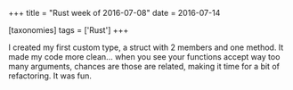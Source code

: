+++
title = "Rust week of 2016-07-08"
date = 2016-07-14

[taxonomies]
tags = ['Rust']
+++

I created my first custom type, a struct with 2 members and one method.
It made my code more clean... when you see your functions accept way
too many arguments, chances are those are related, making it time for a
bit of refactoring. It was fun.
